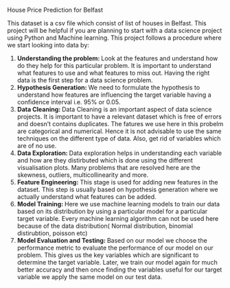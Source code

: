 House Price Prediction for Belfast

This dataset is a csv file which consist of list of houses in Belfast. This project will be helpful if you are planning to start with a data science project using Python and Machine learning. This project follows a procedure where we start looking into data by:
1. <b>Understanding the problem: </b> Look at the features and understand how do they help for this particular problem. It is important to understand what features to use and what features to miss out. Having the right data is the first step for a data science problem. 
2. <b>Hypothesis Generation: </b> We need to formulate the hypothesis to understand how features are influencing the target variable having a confidence interval i.e. 95% or 0.05.
3. <b>Data Cleaning: </b> Data Cleaning is an important aspect of data science projects. It is important to have a relevant dataset which is free of errors and doesn’t contains duplicates. The fatures we use here in this probelm are categorical and numerical. Hence it is not advisable to use the same techniques on the different type of data. Also, get rid of variables which are of no use.
4. <b>Data Exploration: </b> Data exploration helps in understanding each variable and how are they distirbuted which is done using the different visualisation plots. Many problems that are resolved here are the skewness, outliers, multicollinearity and more.
5. <b>Feature Engineering: </b> This stage is used for adding new features in the dataset. This step is usually based on hypothesis generation where we actually understand what features can be added.
6. <b> Model Training: </b> Here we use machine learning models to train our data based on its distribution by using a particular model for a particular target variable. Every machine learning algorithm can not be used here because of the data distribution( Normal distribution, binomial distirubtion, poisson etc)
7. <b> Model Evaluation and Testing: </b> Based on our model we choose the performance metric to evaluate the performance of our model on our problem. This gives us the key variables which are significant to determine the target variable. Later, we train our model again for much better accuracy and then once finding the variables useful for our target variable we apply the same model on our test data.


